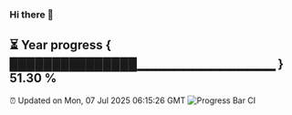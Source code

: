 ### Hi there 👋
⏳ Year progress { ███████████████▁▁▁▁▁▁▁▁▁▁▁▁▁▁▁ } 51.30 %
---
⏰ Updated on Mon, 07 Jul 2025 06:15:26 GMT
![Progress Bar CI](https://github.com/Moyi321/Moyi321/workflows/Progress%20Bar%20CI/badge.svg)
